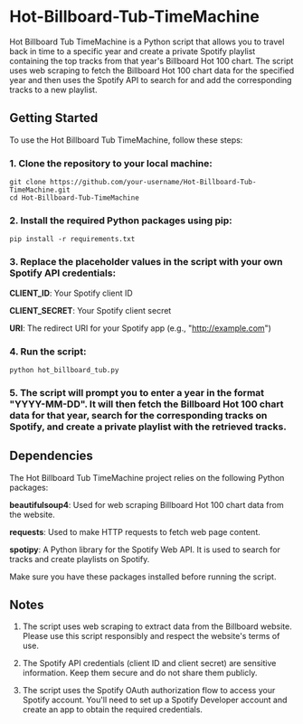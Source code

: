 # Hot-Billboard-Tub-TimeMachine

Hot Billboard Tub TimeMachine is a Python script that allows you to travel back in time to a specific year and create a private Spotify playlist containing the top tracks from that year's Billboard Hot 100 chart. The script uses web scraping to fetch the Billboard Hot 100 chart data for the specified year and then uses the Spotify API to search for and add the corresponding tracks to a new playlist.

## Getting Started

To use the Hot Billboard Tub TimeMachine, follow these steps:

### 1. Clone the repository to your local machine:
```
git clone https://github.com/your-username/Hot-Billboard-Tub-TimeMachine.git
cd Hot-Billboard-Tub-TimeMachine
```
### 2. Install the required Python packages using pip:
```
pip install -r requirements.txt
```
### 3. Replace the placeholder values in the script with your own Spotify API credentials:

**CLIENT_ID**: Your Spotify client ID

**CLIENT_SECRET**: Your Spotify client secret

**URI**: The redirect URI for your Spotify app (e.g., "http://example.com")

### 4. Run the script:
```
python hot_billboard_tub.py
```
### 5. The script will prompt you to enter a year in the format "YYYY-MM-DD". It will then fetch the Billboard Hot 100 chart data for that year, search for the corresponding tracks on Spotify, and create a private playlist with the retrieved tracks.

## Dependencies

The Hot Billboard Tub TimeMachine project relies on the following Python packages:

**beautifulsoup4**: Used for web scraping Billboard Hot 100 chart data from the website.

**requests**: Used to make HTTP requests to fetch web page content.

**spotipy**: A Python library for the Spotify Web API. It is used to search for tracks and create playlists on Spotify.

Make sure you have these packages installed before running the script.

## Notes

1. The script uses web scraping to extract data from the Billboard website. Please use this script responsibly and respect the website's terms of use.

2. The Spotify API credentials (client ID and client secret) are sensitive information. Keep them secure and do not share them publicly.

3. The script uses the Spotify OAuth authorization flow to access your Spotify account. You'll need to set up a Spotify Developer account and create an app to obtain the required credentials.
